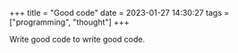+++
title = "Good code"
date = 2023-01-27 14:30:27
tags = ["programming", "thought"]
+++

Write good code to write good code.
